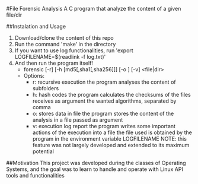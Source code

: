 #File Forensic Analysis
A C program that analyze the content of a given file/dir

##Instalation and Usage
 1. Download/clone the content of this repo
 2. Run the command 'make' in the directory
 3. If you want to use log functionalities, run 'export LOGFILENAME=$(readlink -f log.txt)'
 4. And then run the program itself!
    * forensic [-r] [-h [md5[,sha1[,sha256]]] [-o <outfile>] [-v] <file|dir>
    * Options:
      - r: recursive execution
           the program analyses the content of subfolders
      - h: hash codes
           the program calculates the checksums of the files
           receives as argument the wanted algorithms, separated by comma 
      - o: stores data in file
           the program stores the content of the analysis 
           in a file passed as argument
      - v: execution log report
           the program writes some important actions of the execution into a file
           the file used is obtained by the program in the environment variable LOGFILENAME
           NOTE: this feature was not largely developed and extended to its maximum potential

##Motivation
This project was developed during the classes of Operating Systems, and the goal was to learn to handle and operate with Linux API tools and functionalities